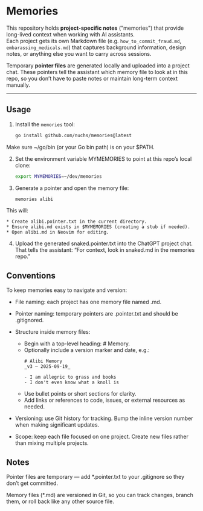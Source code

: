 # Memories

This repository holds **project-specific notes** ("memories") that provide
long-lived context when working with AI assistants.  
Each project gets its own Markdown file (e.g. `how_to_commit_fraud.md`, `embarassing_medicals.md`) that
captures background information, design notes, or anything else you want to
carry across sessions.

Temporary **pointer files** are generated locally and uploaded into a project
chat. These pointers tell the assistant which memory file to look at in this
repo, so you don’t have to paste notes or maintain long-term context manually.

---

## Usage

1. Install the `memories` tool:

   ```bash
   go install github.com/nuchs/memories@latest
    ```
Make sure ~/go/bin (or your Go bin path) is on your $PATH.

2. Set the environment variable MYMEMORIES to point at this repo’s local clone:

    ```bash
    export MYMEMORIES=~/dev/memories
    ```

3. Generate a pointer and open the memory file:

    ```bash
    memories alibi
    ```
This will:

    * Create alibi.pointer.txt in the current directory.
    * Ensure alibi.md exists in $MYMEMORIES (creating a stub if needed).
    * Open alibi.md in Neovim for editing.

4. Upload the generated snaked.pointer.txt into the ChatGPT project chat.
That tells the assistant: “For context, look in snaked.md in the
memories repo.”

## Conventions

To keep memories easy to navigate and version:

* File naming: each project has one memory file named <project>.md.

* Pointer naming: temporary pointers are <project>.pointer.txt and should
be .gitignored.

* Structure inside memory files:
    * Begin with a top-level heading: # <Project> Memory.
    * Optionally include a version marker and date, e.g.:
        ```Text
        # Alibi Memory
        _v3 — 2025-09-19_

        - I am allegric to grass and books
        - I don't even know what a knoll is
        ```
    * Use bullet points or short sections for clarity.
    * Add links or references to code, issues, or external resources as needed.

* Versioning: use Git history for tracking. Bump the inline version number
when making significant updates.

* Scope: keep each file focused on one project. Create new files rather
than mixing multiple projects.

## Notes

Pointer files are temporary — add *.pointer.txt to your .gitignore so
they don’t get committed.

Memory files (*.md) are versioned in Git, so you can track changes,
branch them, or roll back like any other source file.
